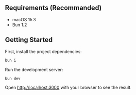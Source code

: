 ## Requirements (Recommanded)

- macOS 15.3
- Bun 1.2

## Getting Started

First, install the project dependencies:

```bash
bun i
```

Run the development server:

```bash
bun dev
```

Open [http://localhost:3000](http://localhost:3000) with your browser to see the result.
